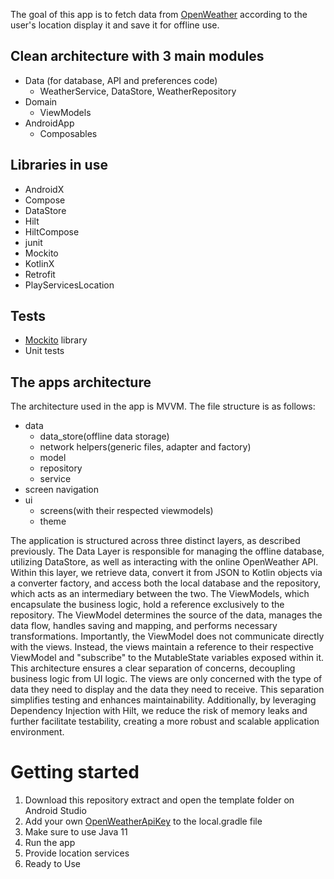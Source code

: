 The goal of this app is to fetch data from [OpenWeather](https://openweathermap.org/) according to the user's location display it and save it for offline use.

## Clean architecture with 3 main modules
- Data (for database, API and preferences code)
  - WeatherService, DataStore, WeatherRepository
- Domain
  - ViewModels
- AndroidApp
  - Composables

## Libraries in use
- AndroidX
- Compose
- DataStore
- Hilt
- HiltCompose
- junit
- Mockito
- KotlinX
- Retrofit
- PlayServicesLocation

## Tests
- [Mockito](https://site.mockito.org/) library 
- Unit tests
    
## The apps architecture
The architecture used in the app is MVVM.
The file structure is as follows:
- data
  - data_store(offline data storage)
  - network helpers(generic files, adapter and factory)
  - model
  - repository
  - service
- screen navigation
- ui
  - screens(with their respected viewmodels)
  - theme

The application is structured across three distinct layers, as described previously.
The Data Layer is responsible for managing the offline database, utilizing DataStore, as well as interacting with the online OpenWeather API. Within this layer, we retrieve data, convert it from JSON to Kotlin objects via a converter factory, and access both the local database and the repository, which acts as an intermediary between the two.
The ViewModels, which encapsulate the business logic, hold a reference exclusively to the repository. The ViewModel determines the source of the data, manages the data flow, handles saving and mapping, and performs necessary transformations. Importantly, the ViewModel does not communicate directly with the views. Instead, the views maintain a reference to their respective ViewModel and "subscribe" to the MutableState variables exposed within it.
This architecture ensures a clear separation of concerns, decoupling business logic from UI logic. The views are only concerned with the type of data they need to display and the data they need to receive. This separation simplifies testing and enhances maintainability. Additionally, by leveraging Dependency Injection with Hilt, we reduce the risk of memory leaks and further facilitate testability, creating a more robust and scalable application environment.


# Getting started

1. Download this repository extract and open the template folder on Android Studio
2. Add your own [OpenWeatherApiKey](https://home.openweathermap.org/api_keys) to the local.gradle file
3. Make sure to use Java 11
4. Run the app
5. Provide location services
6. Ready to Use
